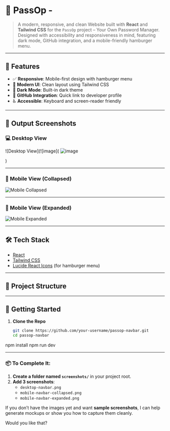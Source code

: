 # 🚀 PassOp - 

> A modern, responsive, and clean Website built with **React** and **Tailwind CSS** for the `PassOp` project – Your Own Password Manager. Designed with accessibility and responsiveness in mind, featuring dark mode, GitHub integration, and a mobile-friendly hamburger menu.

---

## 🌟 Features

- ✅ **Responsive**: Mobile-first design with hamburger menu
- 🎨 **Modern UI**: Clean layout using Tailwind CSS
- 🌙 **Dark Mode**: Built-in dark theme
- 🔗 **GitHub Integration**: Quick link to developer profile
- ♿ **Accessible**: Keyboard and screen-reader friendly

---

## 📸 Output Screenshots

### 💻 Desktop View

![Desktop View](![image](
![image](https://github.com/user-attachments/assets/1e31d76a-ec7d-4864-9ead-8eb413007d83)

)

---

### 📱 Mobile View (Collapsed)

![Mobile Collapsed](./screenshots/mobile-navbar-collapsed.png)

---

### 📱 Mobile View (Expanded)

![Mobile Expanded](./screenshots/mobile-navbar-expanded.png)

---

## 🛠️ Tech Stack

- [React](https://reactjs.org/)
- [Tailwind CSS](https://tailwindcss.com/)
- [Lucide React Icons](https://lucide.dev/) (for hamburger menu)

---

## 📁 Project Structure


---

## 🚀 Getting Started

1. **Clone the Repo**
   ```bash
   git clone https://github.com/your-username/passop-navbar.git
   cd passop-navbar
npm install
npm run dev

---

### 📦 To Complete It:
1. **Create a folder named `screenshots/`** in your project root.
2. **Add 3 screenshots**:
   - `desktop-navbar.png`
   - `mobile-navbar-collapsed.png`
   - `mobile-navbar-expanded.png`

If you don’t have the images yet and want **sample screenshots**, I can help generate mockups or show you how to capture them cleanly.

Would you like that?
